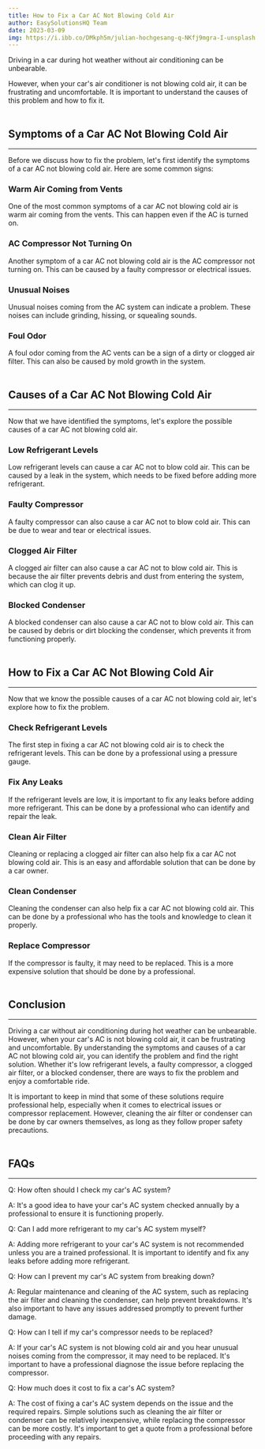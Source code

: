 ```yaml
---
title: How to Fix a Car AC Not Blowing Cold Air
author: EasySolutionsHQ Team
date: 2023-03-09
img: https://i.ibb.co/DMkph5m/julian-hochgesang-q-NKfj9mgra-I-unsplash.jpg
---
```

Driving in a car during hot weather without air conditioning can be unbearable.
<!--more-->
However, when your car's air conditioner is not blowing cold air, it can be frustrating and uncomfortable. It is important to understand the causes of this problem and how to fix it.
<br>
<br>

## Symptoms of a Car AC Not Blowing Cold Air
---
Before we discuss how to fix the problem, let's first identify the symptoms of a car AC not blowing cold air. Here are some common signs:

### Warm Air Coming from Vents
One of the most common symptoms of a car AC not blowing cold air is warm air coming from the vents. This can happen even if the AC is turned on.

### AC Compressor Not Turning On
Another symptom of a car AC not blowing cold air is the AC compressor not turning on. This can be caused by a faulty compressor or electrical issues.

###  Unusual Noises
Unusual noises coming from the AC system can indicate a problem. These noises can include grinding, hissing, or squealing sounds.

### Foul Odor
A foul odor coming from the AC vents can be a sign of a dirty or clogged air filter. This can also be caused by mold growth in the system.
<br>
<br>

## Causes of a Car AC Not Blowing Cold Air
---
Now that we have identified the symptoms, let's explore the possible causes of a car AC not blowing cold air.

### Low Refrigerant Levels
Low refrigerant levels can cause a car AC not to blow cold air. This can be caused by a leak in the system, which needs to be fixed before adding more refrigerant.

### Faulty Compressor
A faulty compressor can also cause a car AC not to blow cold air. This can be due to wear and tear or electrical issues.

### Clogged Air Filter
A clogged air filter can also cause a car AC not to blow cold air. This is because the air filter prevents debris and dust from entering the system, which can clog it up.

### Blocked Condenser
A blocked condenser can also cause a car AC not to blow cold air. This can be caused by debris or dirt blocking the condenser, which prevents it from functioning properly.
<br>
<br>

## How to Fix a Car AC Not Blowing Cold Air
---
Now that we know the possible causes of a car AC not blowing cold air, let's explore how to fix the problem.

### Check Refrigerant Levels
The first step in fixing a car AC not blowing cold air is to check the refrigerant levels. This can be done by a professional using a pressure gauge.

### Fix Any Leaks
If the refrigerant levels are low, it is important to fix any leaks before adding more refrigerant. This can be done by a professional who can identify and repair the leak.

### Clean Air Filter
Cleaning or replacing a clogged air filter can also help fix a car AC not blowing cold air. This is an easy and affordable solution that can be done by a car owner.

### Clean Condenser
Cleaning the condenser can also help fix a car AC not blowing cold air. This can be done by a professional who has the tools and knowledge to clean it properly.

### Replace Compressor
If the compressor is faulty, it may need to be replaced. This is a more expensive solution that should be done by a professional.
<br>
<br>

## Conclusion
---
Driving a car without air conditioning during hot weather can be unbearable. However, when your car's AC is not blowing cold air, it can be frustrating and uncomfortable. By understanding the symptoms and causes of a car AC not blowing cold air, you can identify the problem and find the right solution. Whether it's low refrigerant levels, a faulty compressor, a clogged air filter, or a blocked condenser, there are ways to fix the problem and enjoy a comfortable ride.

It is important to keep in mind that some of these solutions require professional help, especially when it comes to electrical issues or compressor replacement. However, cleaning the air filter or condenser can be done by car owners themselves, as long as they follow proper safety precautions.
<br>
<br>

## FAQs
---
Q: How often should I check my car's AC system?

A: It's a good idea to have your car's AC system checked annually by a professional to ensure it is functioning properly.

Q: Can I add more refrigerant to my car's AC system myself?

A: Adding more refrigerant to your car's AC system is not recommended unless you are a trained professional. It is important to identify and fix any leaks before adding more refrigerant.

Q: How can I prevent my car's AC system from breaking down?

A: Regular maintenance and cleaning of the AC system, such as replacing the air filter and cleaning the condenser, can help prevent breakdowns. It's also important to have any issues addressed promptly to prevent further damage.

Q: How can I tell if my car's compressor needs to be replaced?

A: If your car's AC system is not blowing cold air and you hear unusual noises coming from the compressor, it may need to be replaced. It's important to have a professional diagnose the issue before replacing the compressor.

Q: How much does it cost to fix a car's AC system?

A: The cost of fixing a car's AC system depends on the issue and the required repairs. Simple solutions such as cleaning the air filter or condenser can be relatively inexpensive, while replacing the compressor can be more costly. It's important to get a quote from a professional before proceeding with any repairs.